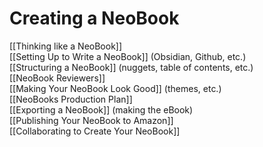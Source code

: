 # Creating a NeoBook



[[Thinking like a NeoBook]]  
[[Setting Up to Write a NeoBook]] (Obsidian, Github, etc.)  
[[Structuring a NeoBook]] (nuggets, table of contents, etc.)  
[[NeoBook Reviewers]]  
[[Making Your NeoBook Look Good]] (themes, etc.)  
[[NeoBooks Production Plan]]  
[[Exporting a NeoBook]] (making the eBook)  
[[Publishing Your NeoBook to Amazon]]  
[[Collaborating to Create Your NeoBook]]  
